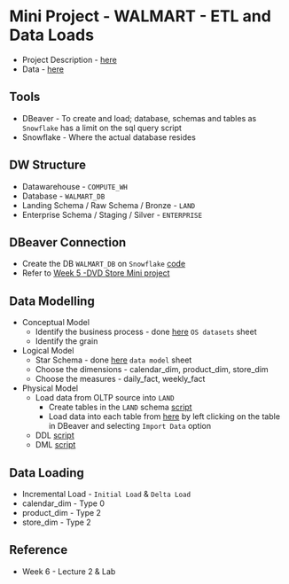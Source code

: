 # Mini Project - WALMART - ETL and Data Loads
* Project Description - [here](./project_description.pdf)
* Data - [here](./data/)

## Tools
* DBeaver - To create and load; database, schemas and tables as `Snowflake` has a limit on the sql query script
* Snowflake - Where the actual database resides

## DW Structure
* Datawarehouse - `COMPUTE_WH`
* Database - `WALMART_DB`
* Landing Schema / Raw Schema / Bronze - `LAND`
* Enterprise Schema / Staging / Silver - `ENTERPRISE`


## DBeaver Connection 
* Create the DB `WALMART_DB` on `Snowflake` [code](./scripts/snowflake_setup_and_eda.sql)
* Refer to [Week 5 -DVD Store Mini project](../../week5/MiniProjectDvdStoreDimentionalModelling/README.md#step-0-create-oltp-database-on-snowflake-using-dbeaver)


## Data Modelling 
* Conceptual Model
    * Identify the business process - done [here](./docs/Data%20Model%20of%20Walmart.xlsx) `OS datasets` sheet
    * Identify the grain
* Logical Model
    * Star Schema - done [here](./docs/Data%20Model%20of%20Walmart.xlsx) `data model` sheet
    * Choose the dimensions - calendar_dim, product_dim, store_dim
    * Choose the measures - daily_fact, weekly_fact
* Physical Model
    * Load data from OLTP source into `LAND` 
        * Create tables in the `LAND` schema [script](./scripts/load_into_landing.sql)
        * Load data into each table from [here](./docs/) by left clicking on the table in DBeaver and selecting `Import Data` option
    * DDL [script](./scripts/ddl.sql)
    * DML [script](./scripts/dml.sql)

## Data Loading
* Incremental Load - `Initial Load` & `Delta Load`
* calendar_dim - Type 0
* product_dim - Type 2
* store_dim - Type 2

## Reference
* Week 6 - Lecture 2 & Lab
